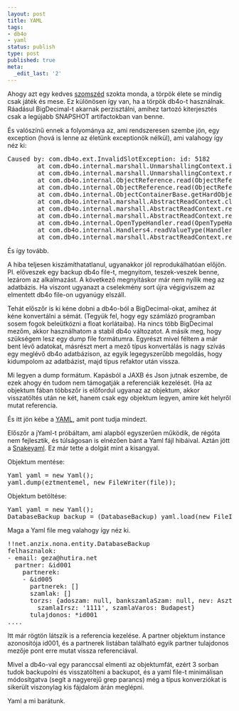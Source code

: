 ```yaml
---
layout: post
title: YAML
tags:
- db4o
- yaml
status: publish
type: post
published: true
meta:
  _edit_last: '2'
---
```

Ahogy azt egy kedves <a href="http://iwillworkforfood.blogspot.com/">szomszéd</a> szokta monda, a törpök élete se mindig csak játék és mese. Ez különösen így van, ha a törpök db4o-t használnak. Ráadásul BigDecimal-t akarnak perzisztálni, amihez tartozó kiterjesztés csak a legújabb SNAPSHOT artifactokban van benne.

És valószínű ennek a folyománya az, ami rendszeresen szembe jön, egy exception (hová is lenne az életünk exceptionök nélkül), ami valahogy így néz ki:

<pre lang="java">
Caused by: com.db4o.ext.InvalidSlotException: id: 5182
        at com.db4o.internal.marshall.UnmarshallingContext.invalidSlot(UnmarshallingContext.java:81)
        at com.db4o.internal.marshall.UnmarshallingContext.read(UnmarshallingContext.java:49)
        at com.db4o.internal.ObjectReference.read(ObjectReference.java:281)
        at com.db4o.internal.ObjectReference.read(ObjectReference.java:267)
        at com.db4o.internal.ObjectContainerBase.getHardObjectReferenceById(ObjectContainerBase.java:956)
        at com.db4o.internal.marshall.AbstractReadContext.classMetadataForObjectId(AbstractReadContext.java:85)
        at com.db4o.internal.marshall.AbstractReadContext.readObject(AbstractReadContext.java:57)
        at com.db4o.internal.marshall.AbstractReadContext.readAtCurrentSeekPosition(AbstractReadContext.java:46)
        at com.db4o.internal.OpenTypeHandler.read(OpenTypeHandler.java:172)
        at com.db4o.internal.Handlers4.readValueType(Handlers4.java:313)
        at com.db4o.internal.marshall.AbstractReadContext.readAtCurrentSeekPosition(AbstractReadContext.java:48)
</pre>

És így tovább.

A hiba teljesen kiszámíthatatlanul, ugyanakkor jól reprodukálhatóan előjön. Pl. előveszek egy backup db4o file-t, megnyitom, teszek-veszek benne, lezárom az alkalmazást. A következő megnyitáskor már nem nyílik meg az adatbázis. Ha viszont ugyanazt a cselekmény sort újra végigviszem az elmentett db4o file-on ugyanúgy elszáll.

Tehát előszőr is ki kéne dobni a db4o-ból a BigDecimal-okat, amihez át kéne konvertálni a sémát. (Tegyük fel, hogy egy számlázó programban sosem fogok beleütközni a float korlátaiba). Ha nincs több BigDecimal mezőm, akkor használhatom a stabil db4o változatot. A másik meg, hogy szükségem lesz egy dump file formátumra. Egyrészt mivel féltem a már bent lévő adatokat, másrészt mert a mező típus konvertálás is nagy szívás egy meglévő db4o adatbázison, az egyik legegyszerűbb megoldás, hogy kidumpolom az adatbázist, majd típus refaktor után vissza.

Mi legyen a dump formátum. Kapásból a JAXB és Json jutnak eszembe, de ezek ahogy én tudom nem támogatják a referenciák kezelését. (Ha az objektum fában többszőr is előfordul ugyanaz az objektum, akkor visszatöltés után ne két, hanem csak egy objektum legyen, amire két helyről mutat referencia.

És itt jön kébe a <a href="http://en.wikipedia.org/wiki/Yaml">YAML</a>, amit pont tudja mindezt.

Előszőr a jYaml-t próbáltam, ami alapból egyszerűen működik, de régóta nem fejlesztik, és túlságosan is elnézően bánt a Yaml fájl hibáival. Aztán jött a <a href="http://code.google.com/p/snakeyaml/">Snakeyaml</a>. Ez már tette a dolgát mint a kisangyal.

Objektum mentése:

<pre lang="java">
Yaml yaml = new Yaml();
yaml.dump(eztmentemel, new FileWriter(file));
</pre>

Objektum betöltése:

<pre lang="java">
Yaml yaml = new Yaml();
DatabaseBackup backup = (DatabaseBackup) yaml.load(new FileInputStream(file));
</pre>

Maga a Yaml file meg valahogy így néz ki.

<pre lang="java">
!!net.anzix.nona.entity.DatabaseBackup
felhasznalok:
- email: geza@hutira.net
  partner: &amp;id001
    partnerek:
    - &amp;id005
      partnerek: []
      szamlak: []
      torzs: {adoszam: null, bankszamlaSzam: null, nev: Asztal kft., szamlaCim: Sötét út 20.,
        szamlaIrsz: '1111', szamlaVaros: Budapest}
      tulajdonos: *id001
....
</pre>

Itt már rögtön látszik is a referencia kezelése. A partner objektum instance azonosítója id001, és a partnerek listában található egyik partner tulajdonos mezője pont erre mutat vissza referenciával.

Mivel a db4o-val egy paranccsal elmenti az objektumfát, ezért 3 sorban tudok backupolni és visszatölteni a backupot, és a yaml file-t minimálisan módosítgatva (segít a nagyerejű grep parancs) még a típus konverziókat is sikerült viszonylag kis fájdalom árán meglépni.

Yaml a mi barátunk.
